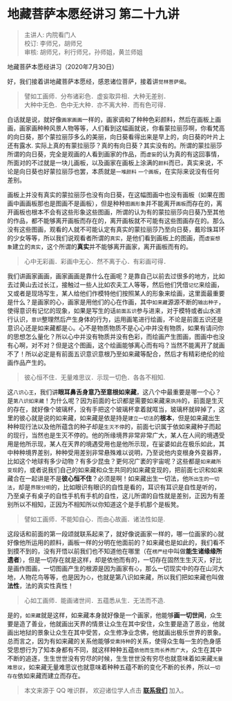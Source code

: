 # 地藏菩萨本愿经讲习 第二十九讲

> 主讲人: 内院看门人 <br />
> 校订: 李师兄，胡师兄 <br />
> 审核: 胡师兄，利行师兄，孙师姐，黄兰师姐 <br />

地藏菩萨本愿经讲习（2020年7月30日）

好，我们接着讲地藏菩萨本愿经，感恩诸位菩萨，接着讲`觉林菩萨偈`。

> 譬如工画师．分布诸彩色．虚妄取异相．大种无差别．<br />
> 大种中无色．色中无大种．亦不离大种．而有色可得．<br />

白话就是说，就好像`画家画画`一样的，画家调和了种种色彩颜料，然后在画板上画画，画家画种种风景人物等等，人们看到这幅画就说，你看蒙拉丽莎啊，你看梵高的向日葵，那个蒙拉丽莎多么的美丽，向日葵看得出来是早上的，向日葵的叶片上还有露水. 实际上真的有蒙拉丽莎？真的有向日葵？其实没有的。所谓的蒙拉丽莎所谓的向日葵，完全是观画的人看到画家的作品，而`虚妄`的认为真的有这回事情，所面对的不过就是一块儿画板，以及画家在画板上涂满的`颜料`而已，真实来说，不论是向日葵也好蒙拉丽莎也罢，本质就是`一堆颜料` `一个画板`，在实际来说没有任何差别。

画板上并没有真实的蒙拉丽莎也没有向日葵，在这幅图画中也没有画板（如果在图画中画画板那也是图画不是画板），但是种种`图画形象`并不能离开`画板`而存在的，离开画板也根本不会有这些形象这些图画，所谓的认为有的蒙拉丽莎向日葵乃至其他的作品，都不能够离开画板而存在的，离开画板就不可能有这些图画存在的。那么没有这些图画，观看的人就不可能认定有真实的蒙拉丽莎乃至向日葵，戴珍珠耳环的少女等等，所以我们说观看者所谓的`真实`，是他们看到画板上的图画，而`虚妄想象`建立的`真实`，这个所谓的**真实**并不能够离开画家，离开画板而有的。

> 心中无彩画．彩画中无心．然不离于心．有彩画可得．

我们讲画家画画，画家画画是靠什么在画呢？是靠自己以前去过很多的地方，比如去过黄山去过长江，接触过一些人比如农夫工人等等，然后他们凭借`记忆`来绘画，又或者是现场写生，某人给他们作模特他们按照某人的形象来绘画，这里面最重要是什么？是画家的心，画家是用他们的心在作画，其中`如来藏`源源不断的`输出种子`，使得意识有记忆的现象，如果是写生的话`前面五识`参与进来，对于模特或者山水进行认识，`意识`整理然后产生身体的行为，运用画笔进行绘画，不论是前面五识还是意识心还是如来藏都是`心`。心不是物质物质不是心心中并没有物质，如果有请问你的思想怎么量化？所以心中并没有物质并没有色彩，而绘画产生图画，图画中也没有心啊，对不对？但是这个图画，这个绘画能够离心而有吗？当然不能离开了就画不了！所以必定是有前面五识意识意根乃至如来藏等配合，然后才有精彩绝伦的绘画作品产生的。

> 彼心恒不住．无量难思议．示现一切色．各各不相知.

这`八识心王`，我们讲**眼耳鼻舌身意乃至意根如来藏**，这八个中最重要是哪一个心？是`第八识如来藏`！为什么呢？因为前面的七识都是需要如来藏来`执持`的，前面是生灭的存在，就好像个玻璃杯，没有手把这个玻璃杯拿着就哐当，玻璃杯就碎掉了，这里的彼心就是说的如来藏，如来藏是依是持是`建立一切法`的**根本**，但是如来藏出生种种现行法以及他所蕴含的种子却是`生灭不停`的，前面七识属于依如来藏种子而起的现行，当然也是生灭不停的。他的所缘境界非常非常广大，某人在人间的境遇受用是他所示现，某人在天界的境遇受用也是他所示现，在娑婆如此在极乐如此，其中种种境界差别，种种受用差别非常悬殊难以说明，乃至说他内变根身外变器界，比如这个地球有多少动物？有多少昆虫？更何况广袤的宇宙呢？这些都是`如来藏所变现`的，或者说我们自己的如来藏和众生共同的如来藏变现的，把前面七识和如来藏合在一起讲是不是**彼心恒不住**？必须是啊！如来藏出生一切法，他`所出生的一切法`，却是`界限分明`的，比如眼识有眼识的自性是看的，耳识有耳识是自性是听的，乃至桌子有桌子的自性手机有手机的自性，这儿所谓的自性就是差别，正因为有差别所以不相知，正因为不相知所以你知道这个是手机那个是板凳。

> 譬如工画师．不能知自心．而由心故画．诸法性如是.

这段话和前面的第一段颂就联系起来了，就好像说画家一样的，哪一位画家的`心`就好像他所运用的颜料，画板一样的分明在他面前的？如来藏也是如此的，我们看不到摸不到的，没有开悟以前我们也不知道他在哪里（在`楞严经`中叫做**能生诸缘缘所遗者**），但是一切存在就是这样，却是依他而有的，一切存在固然生生灭灭，好比是画作图画，一切图画产生的根源是因为画家有`心`，那么一切现实中的存在山河大地，人物花鸟等等，也是因为`心`，也就是第八识如来藏，所以我们把如来藏也叫做**法性**，法的真实性真性！

> 心如工画师．能画诸世间．五蕴悉从生．无法而不造.

是的，`如来藏`就是这样，如来藏本身就好像是一个画家，他能够**画一切世间**，众生要是造了善业，他就画出天界的情景让众生在其中安住，众生要是造了恶业，他就画出地狱的景象让众生在其中受苦，众生修净业念佛，他就画出极乐世界的景象。总而言之，因为有如来藏的关系他能够`受熏持种`的关系，使得众生每一生的色身感受思想行为了知本身都有不同，就这样种种五蕴`依他而生而长养而广大`，众生在其中不断的追逐，生生世世没有穷尽的时候，生生世世没有穷尽也就意味着如来藏`无量难思议`，如来藏无量难思议也就意味着种种五蕴不断的变化不断的长养，所以`一切存在`依如来藏而建立而存在。

> 本文来源于 QQ 唯识群， 欢迎诸位学人点击 **[联系我们](https://mp.weixin.qq.com/s/lZCfWjmLjgNR165Tx4_bCQ)** 加入。
